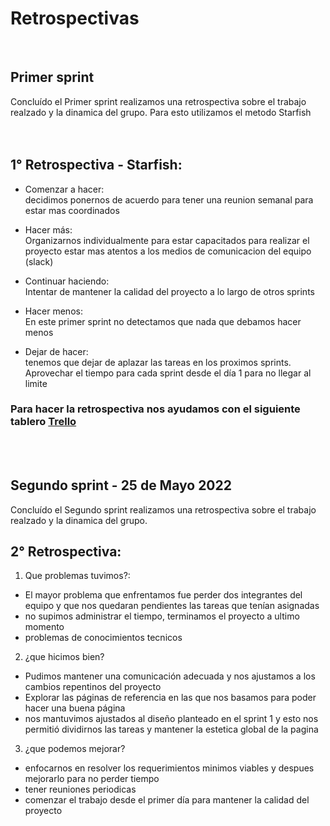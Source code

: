 
# Retrospectivas 
<br>

## Primer sprint

Concluído el Primer sprint realizamos una retrospectiva sobre el trabajo realzado y la dinamica del grupo. Para esto utilizamos el metodo Starfish
<br><br><br>

## 1° Retrospectiva - Starfish:

-  Comenzar a hacer: <br>
    decidimos ponernos de acuerdo para tener una reunion semanal para estar mas coordinados

-  Hacer más: <br>
    Organizarnos individualmente para estar capacitados para realizar el proyecto
    estar mas atentos a los medios de comunicacion del equipo (slack)

- Continuar haciendo: <br>
    Intentar de mantener la calidad del proyecto a lo largo de otros sprints

- Hacer menos: <br>
    En este primer sprint no detectamos que nada que debamos hacer menos

- Dejar de hacer: <br>
    tenemos que dejar de aplazar las tareas en los proximos sprints. Aprovechar el tiempo para cada sprint desde el día 1 para no llegar al limite

### Para hacer la retrospectiva nos ayudamos con el siguiente tablero [Trello](https://trello.com/b/N5D2ber1/retrospectiva)

<br>
<br>

## Segundo sprint - 25 de Mayo 2022

Concluído el Segundo sprint realizamos una retrospectiva sobre el trabajo realzado y la dinamica del grupo. <br>

## 2° Retrospectiva:

1. Que problemas tuvimos?: 
- El mayor problema que enfrentamos fue perder dos integrantes del equipo y que nos quedaran pendientes las tareas que tenían asignadas
- no supimos administrar el tiempo, terminamos el proyecto a ultimo momento
- problemas de conocimientos tecnicos

2. ¿que hicimos bien?
- Pudimos mantener una comunicación adecuada y nos ajustamos a los cambios repentinos del proyecto
- Explorar las páginas de referencia en las que nos basamos para poder hacer una buena página
- nos mantuvimos ajustados al diseño planteado en el sprint 1 y esto nos permitió dividirnos las tareas y mantener la estetica global de la pagina

3. ¿que podemos mejorar?
- enfocarnos en resolver los requerimientos minimos viables y despues mejorarlo para no perder tiempo
- tener reuniones periodicas
- comenzar el trabajo desde el primer día para mantener la calidad del proyecto
